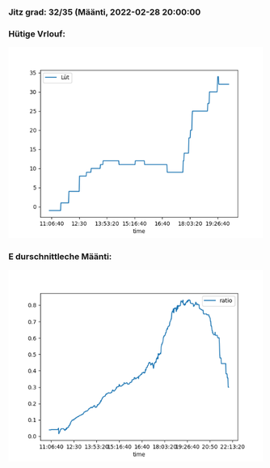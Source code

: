 ### Jitz grad: 32/35 (Määnti, 2022-02-28 20:00:00

### Hütige Vrlouf:
![Graph](Today.png)

### E durschnittleche Määnti:
![Graph](Määnti.png)